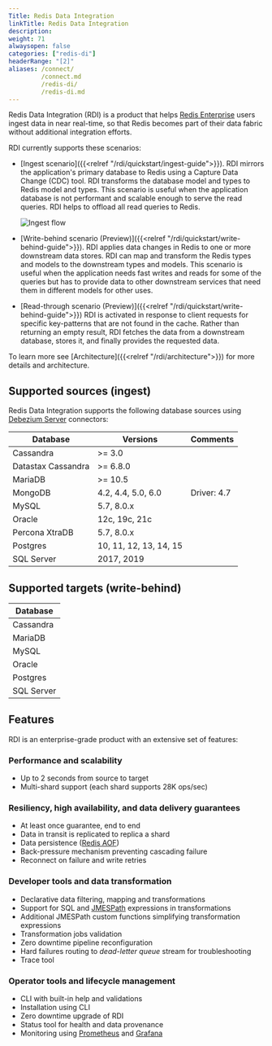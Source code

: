 ```yaml
---
Title: Redis Data Integration
linkTitle: Redis Data Integration
description:
weight: 71
alwaysopen: false
categories: ["redis-di"]
headerRange: "[2]"
aliases: /connect/
         /connect.md
         /redis-di/
         /redis-di.md
---
```


Redis Data Integration (RDI) is a product that helps [Redis Enterprise](https://redis.com/redis-enterprise-software/overview/) users ingest data in near real-time, so that Redis becomes part of their data fabric without additional integration efforts.

RDI currently supports these scenarios:

* [Ingest scenario]({{<relref "/rdi/quickstart/ingest-guide">}}). RDI mirrors the application's primary database to Redis using a Capture Data Change (CDC) tool. RDI transforms the database model and types to Redis model and types. This scenario is useful when the application database is not performant and scalable enough to serve the read queries. RDI helps to offload all read queries to Redis.

  ![Ingest flow](/images/rdi/ingest.png)
  
* [Write-behind scenario (Preview)]({{<relref "/rdi/quickstart/write-behind-guide">}}). RDI applies data changes in Redis to one or more downstream data stores. RDI can map and transform the Redis types and models to the downstream types and models. This scenario is useful when the application needs fast writes and reads for some of the queries but has to provide data to other downstream services that need them in different models for other uses.

* [Read-through scenario (Preview)]({{<relref "/rdi/quickstart/write-behind-guide">}}) RDI is activated in response to client requests for specific key-patterns that are not found in the cache. Rather than returning an empty result, RDI fetches the data from a downstream database, stores it, and finally provides the requested data.

To learn more see [Architecture]({{<relref "/rdi/architecture">}}) for more details and architecture.

## Supported sources (ingest)

Redis Data Integration supports the following database sources using [Debezium Server](https://debezium.io/documentation/reference/stable/operations/debezium-server.html) connectors:

| Database           | Versions               |  Comments |
| ------------------ | ---------------------- | ----------
| Cassandra          | >= 3.0                 ||
| Datastax Cassandra | >= 6.8.0               ||
| MariaDB            | >= 10.5                ||
| MongoDB            | 4.2, 4.4, 5.0, 6.0     | Driver: 4.7  |
| MySQL              | 5.7, 8.0.x             ||
| Oracle             | 12c, 19c, 21c          ||
| Percona XtraDB     | 5.7, 8.0.x             ||
| Postgres           | 10, 11, 12, 13, 14, 15 ||
| SQL Server         | 2017, 2019             ||



## Supported targets (write-behind)

| Database   |
| ---------- |
| Cassandra  |
| MariaDB    |
| MySQL      |
| Oracle     |
| Postgres   |
| SQL Server |


## Features

RDI is an enterprise-grade product with an extensive set of features:

### Performance and scalability

- Up to 2 seconds from source to target
- Multi-shard support (each shard supports 28K ops/sec)

### Resiliency, high availability, and data delivery guarantees

- At least once guarantee, end to end
- Data in transit is replicated to replica a shard
- Data persistence ([Redis AOF](https://redis.io/docs/management/persistence/))
- Back-pressure mechanism preventing cascading failure
- Reconnect on failure and write retries

### Developer tools and data transformation

- Declarative data filtering, mapping and transformations
- Support for SQL and [JMESPath](https://jmespath.org/) expressions in transformations
- Additional JMESPath custom functions simplifying transformation expressions
- Transformation jobs validation
- Zero downtime pipeline reconfiguration
- Hard failures routing to _dead-letter queue_ stream for troubleshooting
- Trace tool

### Operator tools and lifecycle management

- CLI with built-in help and validations
- Installation using CLI
- Zero downtime upgrade of RDI
- Status tool for health and data provenance
- Monitoring using [Prometheus](https://prometheus.io/) and [Grafana](https://grafana.com/)
